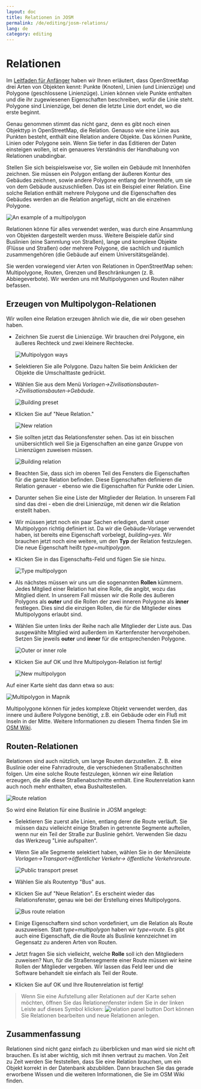 ```yaml
---
layout: doc
title: Relationen in JOSM
permalink: /de/editing/josm-relations/
lang: de
category: editing
---
```


Relationen
==========


Im [Leitfaden für Anfänger](de/beginner) haben wir Ihnen erläutert, dass OpenStreetMap drei Arten von Objekten kennt: Punkte (Knoten), Linien (und Linienzüge) und Polygone (geschlossene Linienzüge). Linien können viele Punkte enthalten und die ihr zugewiesenen Eigenschaften beschreiben, wofür die Linie steht. Polygone sind Linienzüge, bei denen die letzte Linie dort endet, wo die erste beginnt.

Genau genommen stimmt das nicht ganz, denn es gibt noch einen Objekttyp in OpenStreetMap, die Relation. Genauso wie
eine Linie aus Punkten besteht, enthält eine Relation andere Objekte. Das können Punkte, Linien oder Polygone sein.
Wenn Sie tiefer in das Editieren der Daten einsteigen wollen, ist ein genaueres Verständnis der Handhabung von
Relationen unabdingbar.

Stellen Sie sich beispielsweise vor, Sie wollen ein Gebäude mit Innenhöfen zeichnen. Sie müssen ein Polygon entlang
der äußeren Kontur des Gebäudes zeichnen, sowie andere Polygone entlang der Innenhöfe, um sie von dem Gebäude
auszuschließen. Das ist ein Beispiel einer Relation. Eine solche Relation enthält mehrere Polygone und die
Eigenschaften des Gebäudes werden an die Relation angefügt, nicht an die einzelnen Polygone.

![An example of a multipolygon][]

Relationen könne für alles verwendet werden, was durch eine Ansammlung von Objekten dargestellt werden muss.
Weitere Beispiele dafür sind Buslinien (eine Sammlung von Straßen), lange und komplexe Objekte (Flüsse und Straßen)
oder mehrere Polygone, die sachlich und räumlich zusammengehören (die Gebäude auf einem Universitätsgelände).

Sie werden vorwiegend vier Arten von Relationen in OpenStreetMap sehen: Multipolygone, Routen, Grenzen und
Beschränkungen (z. B. Abbiegeverbote). Wir werden uns mit Multipolygonen und Routen näher befassen.

Erzeugen von Multipolygon-Relationen
------------------------------------

Wir wollen eine Relation erzeugen ähnlich wie die, die wir oben gesehen haben.

-   Zeichnen Sie zuerst die Linienzüge. Wir brauchen drei Polygone, ein äußeres Rechteck und zwei kleinere
    Rechtecke.

    ![Multipolygon ways][]

-   Selektieren Sie alle Polygone. Dazu halten Sie beim Anklicken der Objekte die Umschalttaste gedrückt.
-   Wählen Sie aus dem Menü *Vorlagen->Zivilisationsbauten->Zivilisationsbauten->Gebäude*.

    ![Building preset][]

-   Klicken Sie auf "Neue Relation."

    ![New relation][]

-   Sie sollten jetzt das Relationsfenster sehen. Das ist ein bisschen unübersichtlich weil Sie ja
    Eigenschaften an eine ganze Gruppe von Linienzügen zuweisen müssen.

    ![Building relation][]

-   Beachten Sie, dass sich im oberen Teil des Fensters die Eigenschaften für die ganze Relation befinden. 
    Diese Eigenschaften definieren die Relation genauer - ebenso wie die Eigenschaften für Punkte oder Linien.
-   Darunter sehen Sie eine Liste der Mitglieder der Relation. In unserem Fall sind das drei -
    eben die drei Linienzüge, mit denen wir die Relation erstellt haben.
-   Wir müssen jetzt noch ein paar Sachen erledigen, damit unser Multipolygon richtig definiert ist. Da wir
    die Gebäude-Vorlage verwendet haben, ist bereits eine Eigenschaft vorbelegt, 
    *building=yes*. Wir brauchen jetzt noch eine weitere, um den **Typ** der Relation festzulegen.
    Die neue Eigenschaft heißt *type=multipolygon*.
-   Klicken Sie in das Eigenschafts-Feld und fügen Sie sie hinzu.

    ![Type multipolygon][]

-   Als nächstes müssen wir uns um die sogenannten **Rollen** kümmern. Jedes Mitglied einer Relation
    hat eine Rolle, die angibt, wozu das Mitglied dient. In unserem Fall müssen wir
    die Rolle des äußeren Polygons als **outer** und die Rollen der zwei inneren Polygone als
    **inner** festlegen. Dies sind die einzigen Rollen,
    die für die Mitglieder eines Multipolygons erlaubt sind.
-   Wählen Sie unten links der Reihe nach alle Mitglieder der Liste aus. Das ausgewählte Mitglied
    wird außerdem im Kartenfenster hervorgehoben. Setzen Sie jeweils **outer** und
    **inner** für die entsprechenden Polygone.

    ![Outer or inner role][]

-   Klicken Sie auf OK und Ihre Multipolygon-Relation ist fertig!

    ![New multipolygon][]

Auf einer Karte sieht das dann etwa so aus:

![Multipolygon in Mapnik][]

Multipolygone können für jedes komplexe Objekt verwendet werden, das innere und äußere Polygone benötigt, z.B.
ein Gebäude oder ein Fluß mit Inseln in der Mitte. Weitere Informationen zu diesem Thema finden Sie
im [OSM Wiki](http://wiki.openstreetmap.org/wiki/DE:Relation:multipolygon).

Routen-Relationen
-----------------

Relationen sind auch nützlich, um lange Routen darzustellen. Z. B. eine Buslinie oder eine
Fahrradroute, die verschiedenen Straßenabschnitten folgen. Um eine solche Route festzulegen, können wir
eine Relation erzeugen, die alle diese Straßenabschnitte enthält.
Eine Routenrelation kann auch noch mehr enthalten, etwa Bushaltestellen.

![Route relation][]

So wird eine Relation für eine Buslinie in JOSM angelegt:

-   Selektieren Sie zuerst alle Linien, entlang derer die Route verläuft. Sie müssen dazu vielleicht
    einige Straßen in getrennte Segmente aufteilen, wenn nur ein Teil der Straße zur Buslinie gehört. 
    Verwenden Sie dazu das Werkzeug "Linie aufspalten".
-   Wenn Sie alle Segmente selektiert haben, wählen Sie in der Menüleiste *Vorlagen->Transport->öffentlicher Verkehr->
    öffentliche Verkehrsroute*.

    ![Public transport preset][]

-   Wählen Sie als Routentyp "Bus" aus.
-   Klicken Sie auf "Neue Relation". Es erscheint wieder das Relationsfenster, genau wie bei der
    Erstellung eines Multipolygons.

    ![Bus route relation][]

-   Einige Eigenschaftern sind schon vordefiniert, um die Relation als Route auszuweisen. Statt
    *type=multipolygon* haben wir *type=route*. Es gibt auch eine Eigenschaft, die die Route
    als Buslinie kennzeichnet im Gegensatz zu anderen Arten von Routen.
-   Jetzt fragen Sie sich vielleicht, welche **Rolle** soll ich den Mitgliedern zuweisen? Nun, für die Straßensegmente
    einer Route müssen wir keine Rollen der Mitglieder vergeben. Wir lassen das Feld leer und die Software 
    behandelt sie einfach als Teil der Route.
-   Klicken Sie auf OK und Ihre Routenrelation ist fertig!

>   Wenn Sie eine Aufstellung aller Relationen auf der Karte sehen möchten, öffnen Sie das Relationenfenster
>   indem Sie in der linken Leiste auf dieses Symbol klicken:
>   ![relation panel button][]
>   Dort können Sie Relationen bearbeiten und neue Relationen anlegen.

Zusammenfassung
----------------

Relationen sind nicht ganz einfach zu überblicken und man wird sie nicht oft brauchen.
Es ist aber wichtig, sich mit ihnen vertraut zu machen. Von Zeit zu Zeit werden Sie feststellen, dass Sie
eine Relation brauchen, um ein Objekt korrekt in der Datenbank abzubilden. Dann brauchen Sie das gerade
erworbene Wissen und die weiteren Informationen, die Sie im OSM Wiki finden.



[Multipolygon ways]: /images/en/editing/josm-relations/multipolygon-ways.png
[Building preset]: /images/editing/josm-relations_building-preset.de.png
[New relation]: /images/editing/josm-relations_new-relation.de.png
[Building relation]: /images/editing/josm-relations_building-relation.de.png
[Type multipolygon]: /images/editing/josm-relations_type-multipolygon.de.png
[Outer or inner role]: /images/editing/josm-relations_outer-inner.de.png
[New multipolygon]: /images/en/editing/josm-relations/new-multipolygon.png
[Multipolygon in mapnik]: /images/en/editing/josm-relations/multipolygon-mapnik.png
[An example of a multipolygon]: /images/en/editing/josm-relations/multipolygon-demo.png
[Route relation]: /images/en/editing/josm-relations/route-relation.png
[Public transport preset]: /images/editing/josm-relations_public-transport-preset.de.png
[Bus route relation]: /images/editing/josm-relations_bus-route-relation.de.png
[relation panel button]: /images/en/editing/josm-relations/relation-panel-button.png

